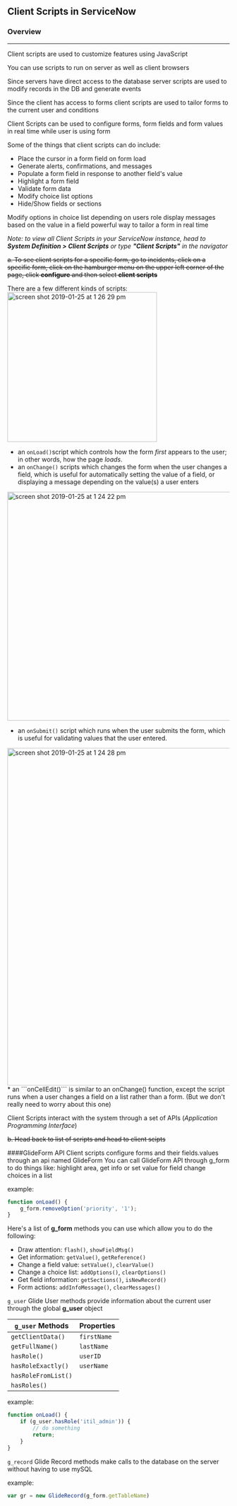 ## Client Scripts in ServiceNow
### Overview
____
Client scripts are used to customize features using JavaScript <br>

You can use scripts to run on server as well as client browsers <br>

Since servers have direct access to the database server scripts are used to modify records in the DB and generate events

Since the client has access to forms client scripts are used to tailor forms to the current user and conditions

Client Scripts can be used to configure forms, form fields and form values in real time while user is using form

Some of the things that client scripts can do include:
* Place the cursor in a form field on form load
* Generate alerts, confirmations, and messages
* Populate a form field in response to another field's value
* Highlight a form field
* Validate form data
* Modify choice list options
* Hide/Show fields or sections

Modify options in choice list depending on users role display messages based on the value in a field
powerful way to tailor a form in real time

*Note: to view all Client Scripts in your ServiceNow instance, head to **System Definition > Client Scripts** or type **"Client Scripts"** in the navigator*

~~a. To see client scripts for a specific form, go to incidents, click on a specific form, click on the hamburger menu on the upper left corner of the page, click **configure** and then select **client scripts**~~

There are a few different kinds of scripts:
<img width="339" alt="screen shot 2019-01-25 at 1 26 29 pm" src="https://user-images.githubusercontent.com/6828733/51774718-22166b80-20a8-11e9-8e1f-37461dc9ee79.png">

* an ```onLoad()```script which controls how the form *first* appears to the user; in other words, how the page *loads*.
* an ```onChange()``` scripts which changes the form when the user changes a field, which is useful for automatically setting the value of a field, or displaying a message depending on the value(s) a user enters 
<img width="518" alt="screen shot 2019-01-25 at 1 24 22 pm" src="https://user-images.githubusercontent.com/6828733/51774738-35c1d200-20a8-11e9-864d-5ccc8fa24676.png">

* an ```onSubmit()``` script which runs when the user submits the form, which is useful for validating values that the user entered.
<img width="764" alt="screen shot 2019-01-25 at 1 24 28 pm" src="https://user-images.githubusercontent.com/6828733/51774760-496d3880-20a8-11e9-839c-3c1a28ae6292.png">
* an ```onCellEdit()``` is similar to an onChange() function, except the script runs when a user changes a field on a list rather than a form. (But we don't really need to worry about this one)

Client Scripts interact with the system through a set of APIs (*Application Programming Interface*) 

~~b. Head back to list of scripts and head to client scipts~~ <br>


####GlideForm API
Client scripts configure forms and their fields.values through an api named GlideForm 
You can call GlideForm API through g_form to do things like: highlight area, get info or set value for field
change choices in a list

example:
```javascript
function onLoad() {
    g_form.removeOption('priority', '1');
}
```
Here's a list of **g_form** methods you can use which allow you to do the following:
* Draw attention: ```flash()```, ```showFieldMsg()```
* Get information: ```getValue()```, ```getReference()```
* Change a field value: ```setValue()```, ```clearValue()```
* Change a choice list: ```addOptions()```, ```clearOptions()```
* Get field information: ```getSections()```, ```isNewRecord()```
* Form actions: ```addInfoMessage()```, ```clearMessages()```

```g_user``` Glide User methods provide information about the current user through the global **g_user** object

| ```g_user``` Methods  |            Properties           |
|-----------------------|---------------------------------|
|```getClientData()```  |```firstName```                  |
|```getFullName()```    |```lastName```                   |
|```hasRole()```        |```userID```                     |
|```hasRoleExactly()``` |```userName```                   |
|```hasRoleFromList()```|                                 |
|```hasRoles()```       |                                 |

example:
```javascript
function onLoad() {
    if (g_user.hasRole('itil_admin')) {
        // do something
        return;
    }
}
```

```g_record``` Glide Record methods make calls to the database on the server without having to use mySQL

example:<br>
```javascript
var gr = new GlideRecord(g_form.getTableName)
```

